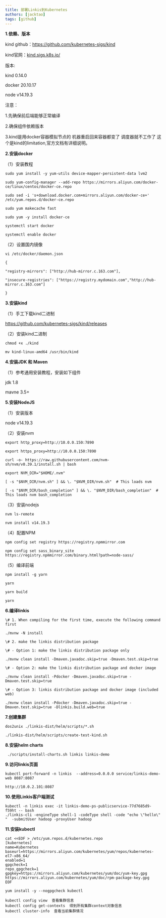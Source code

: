```yaml
---
title: 部署Linkis到Kubernetes
authors: [jacktao]
tags: [github]
---
```


**1.依赖、版本**

kind github：https://github.com/kubernetes-sigs/kind

kind官网：[kind.sigs.k8s.io/](https://kind.sigs.k8s.io/)

版本:

kind 0.14.0

docker  20.10.17

node v14.19.3

注意：

1.先确保前后端能够正常编译

2.确保组件依赖版本

3.kind是用docker容器模拟节点的 机器重启回来容器都变了 调度器就不工作了 这个是kind的limitation,官方文档有详细说明。

**2.安装docker**

（1）安装教程

```
sudo yum install -y yum-utils device-mapper-persistent-data lvm2

sudo yum-config-manager --add-repo https://mirrors.aliyun.com/docker-ce/linux/centos/docker-ce.repo

sudo sed -i 's+download.docker.com+mirrors.aliyun.com/docker-ce+' /etc/yum.repos.d/docker-ce.repo

sudo yum makecache fast

sudo yum -y install docker-ce

systemctl start docker

systemctl enable docker
```



（2）设置国内镜像

```
vi /etc/docker/daemon.json

{

"registry-mirrors": ["http://hub-mirror.c.163.com"],

"insecure-registries": ["https://registry.mydomain.com","http://hub-mirror.c.163.com"]

}
```



**3.安装kind**

（1）手工下载kind二进制

https://github.com/kubernetes-sigs/kind/releases

（2）安装kind二进制

```
chmod +x ./kind

mv kind-linux-amd64 /usr/bin/kind
```



**4.安装JDK 和 Maven**

（1）参考通用安装教程，安装如下组件

jdk 1.8

mavne 3.5+

**5.安装NodeJS**

（1）安装版本

node v14.19.3

（2）安装nvm

```
export http_proxy=http://10.0.0.150:7890

export https_proxy=http://10.0.0.150:7890

curl -o- https://raw.githubusercontent.com/nvm-sh/nvm/v0.39.1/install.sh | bash

export NVM_DIR="$HOME/.nvm"

[ -s "$NVM_DIR/nvm.sh" ] && \. "$NVM_DIR/nvm.sh"  # This loads nvm

[ -s "$NVM_DIR/bash_completion" ] && \. "$NVM_DIR/bash_completion"  # This loads nvm bash_completion
```



（3）安装nodejs

```
nvm ls-remote

nvm install v14.19.3
```



（4）配置NPM

```
npm config set registry https://registry.npmmirror.com

npm config set sass_binary_site https://registry.npmmirror.com/binary.html?path=node-sass/
```



（5）编译前端

```
npm install -g yarn

yarn

yarn build

yarn 
```



**6.编译linkis**

```
\# 1. When compiling for the first time, execute the following command first

./mvnw -N install

\# 2. make the linkis distribution package

\# - Option 1: make the linkis distribution package only

./mvnw clean install -Dmaven.javadoc.skip=true -Dmaven.test.skip=true

\# - Option 2: make the linkis distribution package and docker image

./mvnw clean install -Pdocker -Dmaven.javadoc.skip=true -Dmaven.test.skip=true

\# - Option 3: linkis distribution package and docker image (included web)

./mvnw clean install -Pdocker -Dmaven.javadoc.skip=true -Dmaven.test.skip=true -Dlinkis.build.web=true
```





**7.创建集群**

```
dos2unix ./linkis-dist/helm/scripts/*.sh

./linkis-dist/helm/scripts/create-test-kind.sh
```





**8.安装helm charts**

```
 ./scripts/install-charts.sh linkis linkis-demo
```





**9.访问linkis页面**

```
kubectl port-forward -n linkis  --address=0.0.0.0 service/linkis-demo-web 8087:8087

http://10.0.2.101:8087
```





**10.使用Linkis客户端测试**

```
kubectl -n linkis exec -it linkis-demo-ps-publicservice-77d7685d9-f59ht -- bash
./linkis-cli -engineType shell-1 -codeType shell -code "echo \"hello\" "  -submitUser hadoop -proxyUser hadoop
```



**11.安装kubectl**

```
cat <<EOF > /etc/yum.repos.d/kubernetes.repo
[kubernetes]
name=Kubernetes
baseurl=https://mirrors.aliyun.com/kubernetes/yum/repos/kubernetes-el7-x86_64/
enabled=1
gpgcheck=1
repo_gpgcheck=1
gpgkey=https://mirrors.aliyun.com/kubernetes/yum/doc/yum-key.gpg https://mirrors.aliyun.com/kubernetes/yum/doc/rpm-package-key.gpg
EOF

yum install -y --nogpgcheck kubectl

kubectl config view  查看集群信息
kubectl config get-contexts  得到所有集群context对象信息
kubectl cluster-info  查看当前集群情况
```

